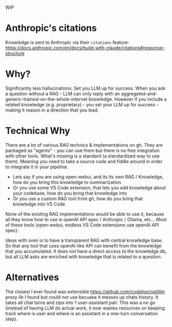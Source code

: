 

WIP

# Anthropic's citations
Knowledge is sent to Anthropic via their `citations` feature:
https://docs.anthropic.com/en/docs/build-with-claude/citations#response-structure


# Why?
Significantly less hallucinations.
Set you LLM up for success.
When you ask a question without a RAG - LLM can only reply with an aggregated-and-generic-trained-on-the-whole-internet knowledge.
However if you include a related knowledge (e.g. proprietary) - you set your LLM up for success - making it reason in a direction that you lead.

# Technical Why
There are a lot of various RAG technics & implementations on gh. They are packaged as "agents" - you can use them but there is no free integration with other tools.
What's missing is a standard (a standardized way to use them).
Meaning you need to take a source code and fiddle around in order to integrate it in your pipeline.

- Lets say if you are using open-webui, and its its own RAG / Knowledge, how do you bring this knowledge to summarization.
- Or you use some VS Code extension, that lets you add knowledge about your codebase, how do you bring that knowledge into 
- Or you use a custom RAG tool from gh, how do you bring that knowledge into VS Code

None of the existing RAG implementations would be able to use it, because all they know how to use is openAI API spec / Anthropic / Ollama, etc...
Most of these tools (open-webui, endless VS Code extensions use openAI API spec).

Ideas with sven is to have a transparent RAG with central knowledge base. So that any tool that uses openAI-like API can benefit from the knowledge that you accumulated. It does not have a direct access to the knowledge db, but all LLM asks are enriched with knowledge that is related to a question.


# Alternatives
The closest I ever found was
extensible
https://github.com/codelion/optillm
proxy lib I found but could not use becuase it messes up chats history.
It takes all chat turns and zips into 1 user-assistant pair. This was a no go (instead of having LLM do actual work, it now wastes resources on keeping track where is user and where is an assistant in a one-turn conversation step).




